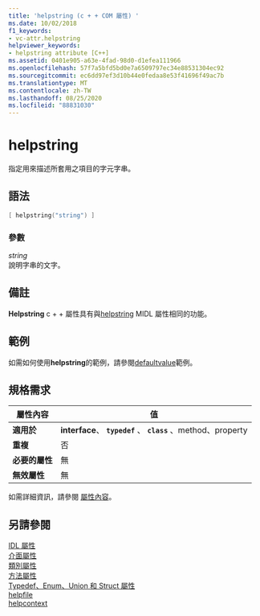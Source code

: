 ```yaml
---
title: 'helpstring (c + + COM 屬性) '
ms.date: 10/02/2018
f1_keywords:
- vc-attr.helpstring
helpviewer_keywords:
- helpstring attribute [C++]
ms.assetid: 0401e905-a63e-4fad-98d0-d1efea111966
ms.openlocfilehash: 57f7a5bfd5bd0e7a6509797ec34e88531304ec92
ms.sourcegitcommit: ec6dd97ef3d10b44e0fedaa8e53f41696f49ac7b
ms.translationtype: MT
ms.contentlocale: zh-TW
ms.lasthandoff: 08/25/2020
ms.locfileid: "88831030"
---
```

# <a name="helpstring"></a>helpstring

指定用來描述所套用之項目的字元字串。

## <a name="syntax"></a>語法

```cpp
[ helpstring("string") ]
```

### <a name="parameters"></a>參數

*string*<br/>
說明字串的文字。

## <a name="remarks"></a>備註

**Helpstring** c + + 屬性具有與[helpstring](/windows/win32/Midl/helpstring) MIDL 屬性相同的功能。

## <a name="example"></a>範例

如需如何使用**helpstring**的範例，請參閱[defaultvalue](defaultvalue.md)範例。

## <a name="requirements"></a>規格需求

| 屬性內容 | 值 |
|-|-|
|**適用於**|**interface**、 **`typedef`** 、 **`class`** 、method、property|
|**重複**|否|
|**必要的屬性**|無|
|**無效屬性**|無|

如需詳細資訊，請參閱 [屬性內容](cpp-attributes-com-net.md#contexts)。

## <a name="see-also"></a>另請參閱

[IDL 屬性](idl-attributes.md)<br/>
[介面屬性](interface-attributes.md)<br/>
[類別屬性](class-attributes.md)<br/>
[方法屬性](method-attributes.md)<br/>
[Typedef、Enum、Union 和 Struct 屬性](typedef-enum-union-and-struct-attributes.md)<br/>
[helpfile](helpfile.md)<br/>
[helpcontext](helpcontext.md)
